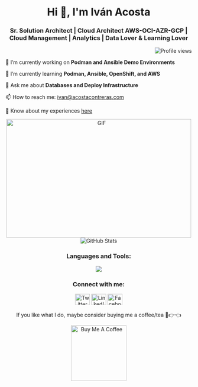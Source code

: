 <h1 align="center">Hi 👋, I'm Iván Acosta</h1>
<h3 align="center">Sr. Solution Architect | Cloud Architect AWS-OCI-AZR-GCP | Cloud Management | Analytics | Data Lover & Learning Lover</h3>

<p align="right"> <img src="https://komarev.com/ghpvc/?username=iacosta&label=Profile%20views&color=0e75b6&style=flat" alt="Profile views" /> </p>

<p align="left">🔭 I’m currently working on <strong>Podman and Ansible Demo Environments</strong></p>

<p align="left">🌱 I’m currently learning <strong>Podman, Ansible, OpenShift, and AWS</strong></p>

<p align="left">💬 Ask me about <strong>Databases and Deploy Infrastructure</strong></p>

<p align="left">📫 How to reach me: <a href="mailto:ivan@acostacontreras.com">ivan@acostacontreras.com</a></p>

<p align="left">📄 Know about my experiences <a href="https://acostacontreras.com/">here</a></p>

<div align="center">
  <img src="https://github.com/abhisheknaiidu/abhisheknaiidu/blob/master/code.gif?raw=true" alt="GIF" width="500" height="320" />
  <br />
  <img src="https://github-readme-stats.vercel.app/api?username=iacosta&show_icons=true&theme=gotham" alt="GitHub Stats" />
</div>

<h3 align="center">Languages and Tools:</h3>
<p align="center">
  <a href="https://skillicons.dev">
    <img src="https://skillicons.dev/icons?i=git,github,gitlab,docker,bash,vim,gcp,aws,azure,vim,ansible,openshift,linux,r,graphql,mysql,sqlite,postgres,py,vscode,podman" />
  </a>
</p>

<h3 align="center">Connect with me:</h3>
<p align="center">
  <a href="https://twitter.com/iacostac" target="_blank"><img src="https://cdn.jsdelivr.net/npm/simple-icons@3.0.1/icons/twitter.svg" alt="Twitter" height="30" width="40" /></a>
  <a href="https://linkedin.com/in/iacostac" target="_blank"><img src="https://cdn.jsdelivr.net/npm/simple-icons@3.0.1/icons/linkedin.svg" alt="LinkedIn" height="30" width="40" /></a>
  <a href="https://fb.com/idacostac" target="_blank"><img src="https://cdn.jsdelivr.net/npm/simple-icons@3.0.1/icons/facebook.svg" alt="Facebook" height="30" width="40" /></a>
</p>

<p align="center">If you like what I do, maybe consider buying me a coffee/tea 🥺👉👈</p>

<p align="center"><a href="https://bmc.link/idarioacosh" target="_blank"><img src="https://cdn.buymeacoffee.com/buttons/v2/default-red.png" alt="Buy Me A Coffee" width="150" /></a></p>
